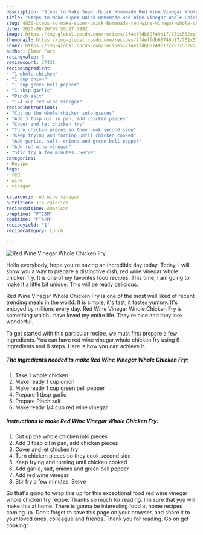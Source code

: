 ```yaml
---
description: "Steps to Make Super Quick Homemade Red Wine Vinegar Whole Chicken Fry"
title: "Steps to Make Super Quick Homemade Red Wine Vinegar Whole Chicken Fry"
slug: 4830-steps-to-make-super-quick-homemade-red-wine-vinegar-whole-chicken-fry
date: 2020-08-26T09:55:27.799Z
image: https://img-global.cpcdn.com/recipes/2f4effdb60749b17/751x532cq70/red-wine-vinegar-whole-chicken-fry-recipe-main-photo.jpg
thumbnail: https://img-global.cpcdn.com/recipes/2f4effdb60749b17/751x532cq70/red-wine-vinegar-whole-chicken-fry-recipe-main-photo.jpg
cover: https://img-global.cpcdn.com/recipes/2f4effdb60749b17/751x532cq70/red-wine-vinegar-whole-chicken-fry-recipe-main-photo.jpg
author: Elmer Park
ratingvalue: 5
reviewcount: 27421
recipeingredient:
- "1 whole chicken"
- "1 cup onion"
- "1 cup green bell pepper"
- "1 tbsp garlic"
- "Pinch salt"
- "1/4 cup red wine vinegar"
recipeinstructions:
- "Cut up the whole chicken into pieces"
- "Add 3 tbsp oil in pan, add chicken pieces"
- "Cover and let chicken fry"
- "Turn chicken pieces so they cook second side"
- "Keep frying and turning until chicken cooked"
- "Add garlic, salt, onions and green bell pepper"
- "Add red wine vinegar"
- "Stir fry a few minutes. Serve"
categories:
- Recipe
tags:
- red
- wine
- vinegar

katakunci: red wine vinegar 
nutrition: 113 calories
recipecuisine: American
preptime: "PT25M"
cooktime: "PT42M"
recipeyield: "1"
recipecategory: Lunch

---
```



![Red Wine Vinegar Whole Chicken Fry](https://img-global.cpcdn.com/recipes/2f4effdb60749b17/751x532cq70/red-wine-vinegar-whole-chicken-fry-recipe-main-photo.jpg)

Hello everybody, hope you're having an incredible day today. Today, I will show you a way to prepare a distinctive dish, red wine vinegar whole chicken fry. It is one of my favorites food recipes. This time, I am going to make it a little bit unique. This will be really delicious.

Red Wine Vinegar Whole Chicken Fry is one of the most well liked of recent trending meals in the world. It is simple, it's fast, it tastes yummy. It's enjoyed by millions every day. Red Wine Vinegar Whole Chicken Fry is something which I have loved my entire life. They're nice and they look wonderful.




To get started with this particular recipe, we must first prepare a few ingredients. You can have red wine vinegar whole chicken fry using 6 ingredients and 8 steps. Here is how you can achieve it.

<!--inarticleads1-->

##### The ingredients needed to make Red Wine Vinegar Whole Chicken Fry:

1. Take 1 whole chicken
1. Make ready 1 cup onion
1. Make ready 1 cup green bell pepper
1. Prepare 1 tbsp garlic
1. Prepare Pinch salt
1. Make ready 1/4 cup red wine vinegar




<!--inarticleads2-->

##### Instructions to make Red Wine Vinegar Whole Chicken Fry:

1. Cut up the whole chicken into pieces
1. Add 3 tbsp oil in pan, add chicken pieces
1. Cover and let chicken fry
1. Turn chicken pieces so they cook second side
1. Keep frying and turning until chicken cooked
1. Add garlic, salt, onions and green bell pepper
1. Add red wine vinegar
1. Stir fry a few minutes. Serve




So that's going to wrap this up for this exceptional food red wine vinegar whole chicken fry recipe. Thanks so much for reading. I'm sure that you will make this at home. There is gonna be interesting food at home recipes coming up. Don't forget to save this page on your browser, and share it to your loved ones, colleague and friends. Thank you for reading. Go on get cooking!
